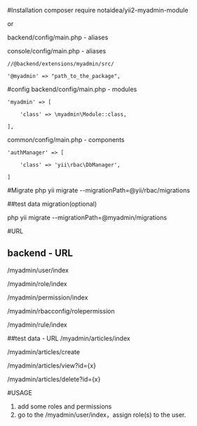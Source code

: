 #Installation
composer require notaidea/yii2-myadmin-module

or

backend/config/main.php - aliases

console/config/main.php - aliases

    //@backend/extensions/myadmin/src/
    
    '@myadmin' => "path_to_the_package",

#config
backend/config/main.php - modules

    'myadmin' => [
    
        'class' => \myadmin\Module::class,
        
    ],

common/config/main.php - components

    'authManager' => [
        
        'class' => 'yii\rbac\DbManager',
        
    ]

#Migrate
php yii migrate --migrationPath=@yii/rbac/migrations

##test data migration(optional)

php yii migrate --migrationPath=@myadmin/migrations

#URL
## backend - URL
/myadmin/user/index

/myadmin/role/index

/myadmin/permission/index

/myadmin/rbacconfig/rolepermission

/myadmin/rule/index

##test data - URL
/myadmin/articles/index

/myadmin/articles/create

/myadmin/articles/view?id={x}

/myadmin/articles/delete?id={x}

#USAGE
1. add some roles and permissions
2. go to the /myadmin/user/index，assign role(s) to the user.
